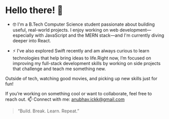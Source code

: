# Hello there! 👋

- 🤓 I'm a B.Tech Computer Science student passionate about building useful, real-world projects. I enjoy working on web development—especially with JavaScript and the MERN stack—and I'm currently diving deeper into React.

- ⚡️ I’ve also explored Swift recently and am always curious to learn technologies that help bring ideas to life.Right now, I’m focused on improving my full-stack development skills by working on side projects that challenge and teach me something new.

Outside of tech, watching good movies, and picking up new skills just for fun!

If you’re working on something cool or want to collaborate, feel free to reach out.
📫 Connect with me: anubhav.ickk@gmail.com


> “Build. Break. Learn. Repeat.”
